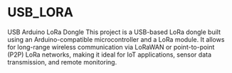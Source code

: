 # USB_LORA
USB Arduino LoRa Dongle  This project is a USB-based LoRa dongle built using an Arduino-compatible microcontroller and a LoRa module. It allows for long-range wireless communication via LoRaWAN or point-to-point (P2P) LoRa networks, making it ideal for IoT applications, sensor data transmission, and remote monitoring.
